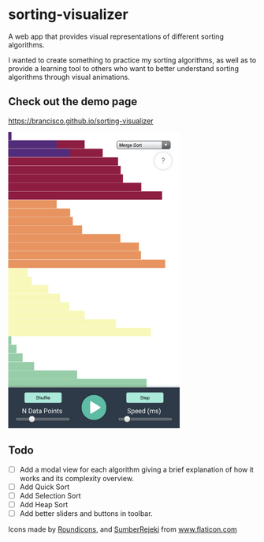 # sorting-visualizer

A web app that provides visual representations of different sorting algorithms.

I wanted to create something to practice my sorting algorithms, as well as to provide a learning tool to others who want to better understand sorting algorithms through visual animations.

## Check out the demo page

https://brancisco.github.io/sorting-visualizer

<img height="600" src="./meta/img/demopage.jpeg">

## Todo

- [ ] Add a modal view for each algorithm giving a brief explanation of how it works and its complexity overview.
- [ ] Add Quick Sort
- [ ] Add Selection Sort
- [ ] Add Heap Sort
- [ ] Add better sliders and buttons in toolbar.

<div>Icons made by <a href="https://www.flaticon.com/authors/roundicons" title="Roundicons">Roundicons</a>, and <a href="" title="SumberRejeki">SumberRejeki</a> from <a href="https://www.flaticon.com/" title="Flaticon">www.flaticon.com</a></div>
